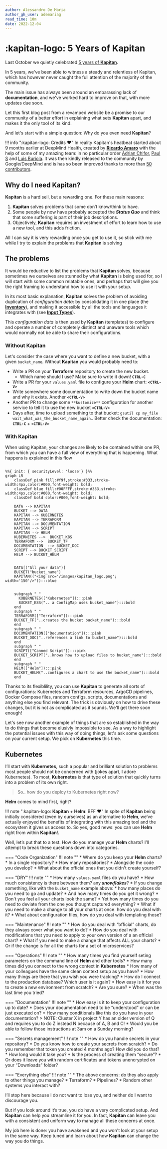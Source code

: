 ```yaml
---
author: Alessandro De Maria
author_gh_user: ademariag
read_time: 10m
date: 2022-12-04
---
```


# :kapitan-logo: **5 Years** of **Kapitan**

Last October we quietly celebrated [5 years of **Kapitan**](https://github.com/kapicorp/kapitan/releases/tag/v0.9.14).

In 5 years, we've been able to witness a steady and relentless of Kapitan, which has however never caught the full attention of the majority of the community.

The main issue has always been around an embarassing lack of **documentation**, and we've worked hard to improve on that, with more updates due soon.

Let this first blog post from a revamped website be a promise to our community of a better effort in explaining what sets **Kapitan** apart, and makes it the only tool of its kind.

And let's start with a simple question: Why do you even need **Kapitan**?

<!-- more -->

!!! info ":kapitan-logo: Credits  :heart:"
        In reality Kapitan's heatbeat started about 9 months earlier at DeepMind Health, created by [**Ricardo Amaro**](https://github.com/ramaro) with the help of some of my amazing team: in no particular order [Adrian Chifor](https://github.com/adrianchifor), [Paul S](https://github.com/uberspot) and [Luis Buriola](https://github.com/gburiola). It was then kindly released to the community by Google/DeepMind and is has so been improved thanks to more than [50 contributors](https://github.com/kapicorp/kapitan/graphs/contributors).

## Why do I need **Kapitan**?

**Kapitan** is a hard sell, but a rewarding one. For these main reasons:

1. **Kapitan** solves problems that some don’t know/think to have.
2. Some people by now have probably accepted the ***Status Quo*** and think that some suffering is part of their job descriptions.
3. Objectively, **Kapitan** requires an investment of effort to learn how to use a new tool, and this adds friction.

All I can say it is very rewarding once you get to use it, so stick with me while I try to explain the problems that **Kapitan** is solving

## The problems

It would be reductive to list the problems that **Kapitan** solves, because sometimes we ourselves are stunned by what **Kapitan** is being used for, so I will start with some common relatable ones, and perhaps that will give you the right framing to understand how to use it with your setup.

In its most basic explanation, **Kapitan** solves the problem of avoiding duplication of *configuration data*: by consolidating it in one place (the [**Inventory**](../../inventory/introduction.md)), and making it accessible by all the tools and languages it integrates with (see [**Input Types**](../../input_types/introduction.md)).

This *configuration data* is then used by **Kapitan** (templates) to configure and operate a number of completely distinct and unaware tools which would normally not be able to share their configurations.

### Without **Kapitan**

Let's consider the case where you want to define a new bucket, with a given `bucket_name`. Without **Kapitan** you would probably need to:

* Write a PR on your **Terraform** repository to create the new bucket.
  * Which name should I use? Make sure to write it down! **`CTRL-C`**
* Write a PR for your `values.yaml` file to configure your **Helm** chart: **`<CTRL-V>`**
* Write somewhere some documentation to write down the bucket name and why it exists. Another **`<CTRL-V>`**
* Another PR to change some `**kustomize**` configuration for another service to tell it to use the new bucket **`<CTRL-V>`**
* Days after, time to upload something to that bucket: `gsutil cp my_file wait_what_was_the_bucket_name_again`.. Better check the documentation: **`CTRL-C`** + **`<CTRL-V>`**


### With **Kapitan**

When using Kapitan, your changes are likely to be contained within one PR, from which you can have a full view of everything that is happening. What happens is explained in this flow

```mermaid

%%{ init: { securityLevel: 'loose'} }%%
graph LR
    classDef pink fill:#f9f,stroke:#333,stroke-width:4px,color:#000,font-weight: bold;
    classDef blue fill:#00FFFF,stroke:#333,stroke-width:4px,color:#000,font-weight: bold;
    classDef bold color:#000,font-weight: bold;

    DATA --> KAPITAN
    BUCKET --> DATA
    KAPITAN --> KUBERNETES
    KAPITAN --> TERRAFORM
    KAPITAN --> DOCUMENTATION
    KAPITAN --> SCRIPT
    KAPITAN --> HELM
    KUBERNETES -->  BUCKET_K8S
    TERRAFORM -->  BUCKET_TF
    DOCUMENTATION  --> BUCKET_DOC
    SCRIPT --> BUCKET_SCRIPT
    HELM --> BUCKET_HELM


    DATA[("All your data")]
    BUCKET("bucket_name")
    KAPITAN(("<img src='/images/kapitan_logo.png'; width='150'/>")):::blue


    subgraph " "
      KUBERNETES(["Kubernetes"]):::pink
      BUCKET_K8S(".. a ConfigMap uses bucket_name"):::bold
    end
    subgraph " "
    TERRAFORM(["Terraform"]):::pink
    BUCKET_TF("..creates the bucket bucket_name"):::bold
    end
    subgraph " "
    DOCUMENTATION(["Documentation"]):::pink
    BUCKET_DOC("..references a link to bucket_name"):::bold
    end
    subgraph " "
    SCRIPT(["Canned Script"]):::pink
    BUCKET_SCRIPT("..knows how to upload files to bucket_name"):::bold
    end
    subgraph " "
    HELM(["Helm"]):::pink
    BUCKET_HELM("..configures a chart to use the bucket_name"):::bold
    end
```

Thanks to its flexiblility, you can use **Kapitan** to generate all sorts of configurations: Kubernetes and Terraform resources, ArgoCD pipelines, Docker Compose files, random configs, scripts, documentations and anything else you find relevant.
The trick is obviously on how to drive these changes, but it is not as complicated as it sounds. We'll get there soon enough!


Let's see now another example of things that are so established in the way to do things that become elusivly impossible to see. As a way to highlight the potential issues with this way of doing things, let's ask some questions on your current setup. We pick on **Kubernetes** this time.

## Kubernetes

I’ll start with **Kubernetes**, such a popular and brilliant solution to problems most people should not be concerned with (jokes apart, I adore Kubernetes).
To most, **Kubernetes** is that type of solution that quickly turns into a problem of its own right.

> So.. how do you deploy to Kubernetes right now?

**Helm** comes to mind first, right?

!!! note ":kapitan-logo: **Kapitan** + **Helm**: BFF :heart:"
    In spite of **Kapitan** being initially considered (even by ourselves) as an alternative to **Helm**, we’ve actually enjoyed the benefits of integrating with this amazing tool and the ecosystem it gives us access to. So yes, good news: you can use **Helm** right from within **Kapitan**!.

Well, let’s put that to a test. How do you manage your **Helm** charts? I’ll attempt to break these questions down into categories.

=== "Code Organization"
    !!! note ""
         * Where do you keep your **Helm** charts?
             * In a single repository?
             * How many repositories?
             * Alongside the code you develop?
         * What about the official ones that you didn't create yourself?

=== "DRY"
    !!! note ""
         * How many `values.yaml` files do you have?
         * How much consistency is there between them? any ***snowflakes***?
         * If you change something, like with the `bucket_name` example above:
             * how many places do you need to go and update?
             * And how many times do you get it wrong?
         * Don't you feel all your charts look the same?
             * Yet how many times do you need to deviate from the one you thought captured everything?
             * What if you need to make a change to all your charts at once: how do you deal with it?
         * What about configuration files, how do you deal with templating those?

=== "Maintenance"
    !!! note ""
          * How do you deal with “official” charts, do they always cover what you want to do?
          * How do you deal with modifications that you need to apply to your own version of a an official chart?
          * What if you need to make a change that affects ALL your charts?
          * Or if the change is for all the charts for a set of microservices?

=== "Operations"
    !!! note ""
         * How many times you find yourself seting parameters on the command line of **Helm** and other tools?
         * How many times did you connect to the wrong context in **Kubernetes**
         * How many of your colleagues have the same clean context setup as you have?
         * How many things are there that you wish you were tracking?
         * How do I connect to the production database? Which user is it again?
         * How easy is it for you to create a new environment from scratch?
             * Are you sure?
             * When was the last time you tried?

=== "Documentation"
    !!! note ""
          * How easy is it to keep your configuration up to date?
          * Does your documentation need to be “understood” or can be just executed on?
            * How many conditionals like this do you have in your documentation?
            > NOTE: Cluster X in project Y has an older version of Q and requires you to do Z instead N because of A, B and C!
          * Would you be able to follow those instructions at 3am on a Sunday morning?

=== "Secrets management"
    !!! note ""
         * How do you handle secrets in your repository?
         * Do you know how to create your secrets from scratch?
         * Do you remember that token you created 4 months ago? How did you do that?
         * How long would it take you?
         * Is the process of creating them “secure”?
             * Or does it leave you with random certificates and tokens unencrypted on your “Downloads” folder?

=== "Everything else"
    !!! note ""
          * The above concerns: do they also apply to other things you manage?
          * Terraform?
          * Pipelines?
          * Random other systems you interact with?

I’ll stop here because I do not want to lose you, and neither do I want to discourage you.

But if you look around it’s true, you do have a very complicated setup. And **Kapitan** can help you streamline it for you. In fact, **Kapitan** can leave you with a consistent and uniform way to manage all these concerns at once.

My job here is done: you have awakened and you won't look at your setup in the same way. Keep tuned and learn about how **Kapitan** can change the way you do things.

